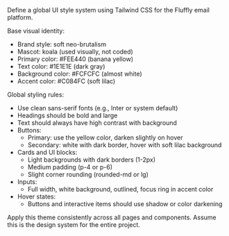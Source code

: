 Define a global UI style system using Tailwind CSS for the Fluffly email platform.

Base visual identity:
- Brand style: soft neo-brutalism
- Mascot: koala (used visually, not coded)
- Primary color: #FEE440 (banana yellow)
- Text color: #1E1E1E (dark gray)
- Background color: #FCFCFC (almost white)
- Accent color: #C084FC (soft lilac)

Global styling rules:
- Use clean sans-serif fonts (e.g., Inter or system default)
- Headings should be bold and large
- Text should always have high contrast with background
- Buttons:
  - Primary: use the yellow color, darken slightly on hover
  - Secondary: white with dark border, hover with soft lilac background
- Cards and UI blocks:
  - Light backgrounds with dark borders (1-2px)
  - Medium padding (p-4 or p-6)
  - Slight corner rounding (rounded-md or lg)
- Inputs:
  - Full width, white background, outlined, focus ring in accent color
- Hover states:
  - Buttons and interactive items should use shadow or color darkening

Apply this theme consistently across all pages and components. Assume this is the design system for the entire project.
